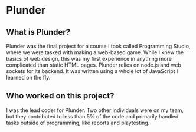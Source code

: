 # Plunder

##  What is Plunder?

Plunder was the final project for a course I took called Programming Studio, where we were tasked with making a web-based game.  While I knew the basics of web design, this was my first experience in anything more complicated than static HTML pages.  Plunder relies on node.js and web sockets for its backend.  It was written using a whole lot of JavaScript I learned on the fly.

##  Who worked on this project?

I was the lead coder for Plunder.  Two other individuals were on my team, but they contributed to less than 5% of the code and primarily handled tasks outside of programming, like reports and playtesting.
